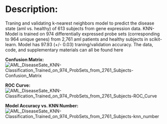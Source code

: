 # Description:

Traning and validating k-nearest neighbors model to predict the disease state (aml vs. healthy) of 613 subjects from gene expression data. KNN-Model is trained on 974 differentially expressed probe sets (corresponding to 964 unique genes) from 2,761 aml patients and healthy subjects in scikit-learn. Model has 97.93 (+/- 0.03) traning/validation accuracy. The data, code, and supplementary materials can all be found here


**Confusion Matrix:**\
![AML_DiseaseSate_KNN-Classification_Trained_on_974_ProbSets_from_2761_Subjects-Confusion_Matrix](https://user-images.githubusercontent.com/39611565/203699461-f1560bf7-fb81-46e3-8eff-b61cc110d251.png)


**ROC Curve:**
![AML_DiseaseSate_KNN-Classification_Trained_on_974_ProbSets_from_2761_Subjects-ROC_Curve](https://user-images.githubusercontent.com/39611565/203697757-28c8dae5-6cc6-4cf8-89ac-d35396ea0688.png)


**Model Accuracy vs. KNN Number:**
![AML_DiseaseSate_KNN-Classification_Trained_on_974_ProbSets_from_2761_Subjects-knn_number](https://user-images.githubusercontent.com/39611565/203698301-d5473cff-ab1b-4733-8407-a3db3f775b97.png)
